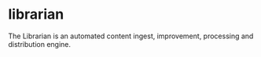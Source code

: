 # librarian
The Librarian is an automated content ingest, improvement, processing and distribution engine.
